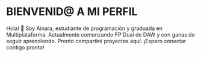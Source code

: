 # BIENVENID@ A MI PERFIL

Hola! 👋 Soy Ainara, estudiante de programación y graduada en Multiplataforma.
Actualmente comenzando FP Dual de DAW y con ganas de seguir aprendiendo.
Pronto compartiré proyectos aquí.
¡Espero conectar contigo pronto!

